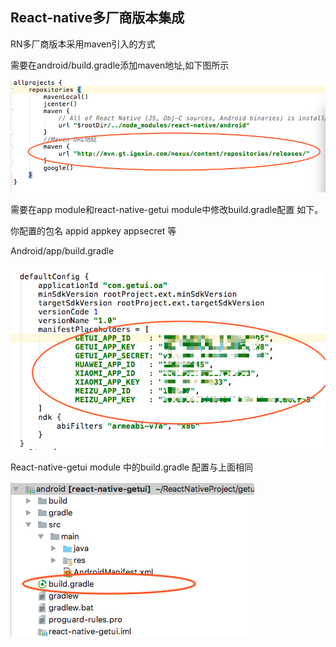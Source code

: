 ## React-native多厂商版本集成

RN多厂商版本采用maven引入的方式

需要在android/build.gradle添加maven地址,如下图所示

![pic1](./pic1.png)

需要在app module和react-native-getui module中修改build.gradle配置 如下。

你配置的包名 appid appkey appsecret 等

Android/app/build.gradle

![pic2](./pic2.png)

React-native-getui module 中的build.gradle 配置与上面相同

![pic4](./pic4.png)